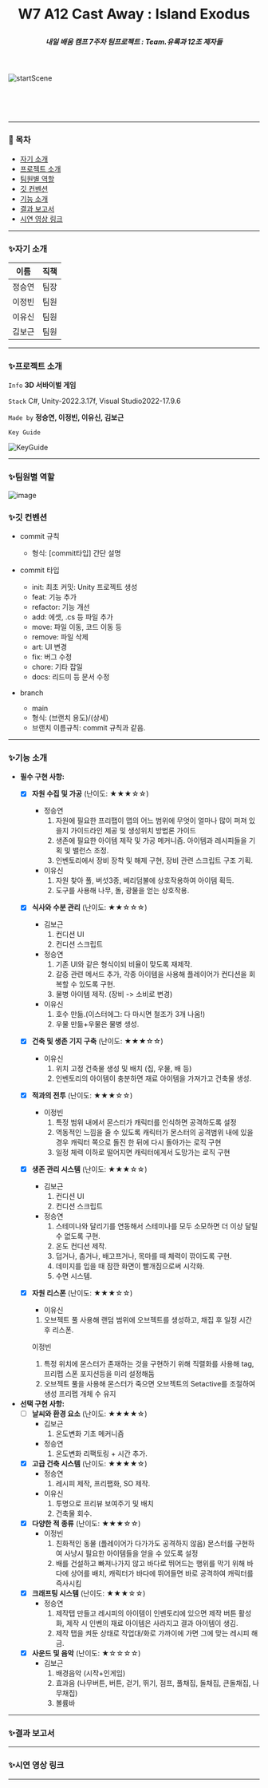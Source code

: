<br/>
<br/>

# <p align="center"> **W7 A12  Cast Away : Island Exodus**  </p>

##### <p align="center"> <b> 내일 배움 캠프 7주차 팀프로젝트 : Team.유록과 12조 제자들 </b>

<br/>

![startScene](https://github.com/Charen523/W7_A12_CastAway/assets/108499207/44192b3e-4af3-4c98-9a89-62482a7faeae)

<br/>
<br/>

<br/>

---

### 📖 목차
+ [자기 소개](#자기-소개)
+ [프로젝트 소개](#프로젝트-소개)
+ [팀원별 역할](#팀원별-역할)
+ [깃 컨벤션](#깃-컨벤션)
+ [기능 소개](#기능-소개)
+ [결과 보고서](#결과-보고서)
+ [시연 영상 링크](#시연-영상-링크)

---

### ✨자기 소개
| 이름   | 직책 |
|--------|------|
| 정승연 | 팀장 |
| 이정빈 | 팀원 |
| 이유신 | 팀원 |
| 김보근 | 팀원 |

---

### ✨프로젝트 소개

 `Info` **3D 서바이벌 게임**

 `Stack` C#, Unity-2022.3.17f, Visual Studio2022-17.9.6   

 `Made by` **정승연, 이정빈, 이유신, 김보근** 

 `Key Guide`


![KeyGuide](https://github.com/Charen523/W7_A12_CastAway/assets/108499207/ebb63cd9-3db6-4bda-9de0-39b8337a2f8d)

---

### ✨팀원별 역할

![image](https://github.com/Charen523/W7_A12_CastAway/assets/144107013/d78a9dc5-3d39-4071-ab67-3690eefa27b6)

### ✨깃 컨벤션

- commit 규칙
    - 형식: [commit타입] 간단 설명

- commit 타입
    - init: 최초 커밋: Unity 프로젝트 생성
    - feat: 기능 추가
    - refactor: 기능 개선
    - add: 에셋, .cs 등 파일 추가
    - move: 파일 이동, 코드 이동 등
    - remove: 파일 삭제
    - art: UI 변경
    - fix: 버그 수정
    - chore: 기타 잡일
    - docs: 리드미 등 문서 수정
 
- branch
    - main
    - 형식: (브랜치 용도)/(상세)
    - 브랜치 이름규칙: commit 규칙과 같음.
---

### ✨기능 소개

- **필수 구현 사항:**
    - [x]  **자원 수집 및 가공** (난이도: ★★★☆☆)
        - 정승연
            1. 자원에 필요한 프리팹이 맵의 어느 범위에 무엇이 얼마나 많이 퍼져 있을지 가이드라인 제공 및 생성위치 방법론 가이드
            2. 생존에 필요한 아이템 제작 및 가공 메커니즘. 아이템과 레시피들을 기획 및 밸런스 조정.
            3. 인벤토리에서 장비 장착 및 해제 구현, 장비 관련 스크립트 구조 기획.
        - 이유신
            1. 자원 찾아 풀, 버섯3종, 베리덤불에 상호작용하여 아이템 획득.
            2. 도구를 사용해 나무, 돌, 광물을 얻는 상호작용.
    - [x]  **식사와 수분 관리** (난이도: ★★☆☆☆)
        - 김보근
            1. 컨디션 UI
            2. 컨디션 스크립트
        - 정승연
            1. 기존 UI와 같은 형식이되 비율이 맞도록 재제작.
            2. 갈증 관련 메서드 추가, 각종 아이템을 사용해 플레이어가 컨디션을 회복할 수 있도록 구현.
            3. 물병 아이템 제작. (장비 -> 소비로 변경)
        - 이유신
            1. 호수 만듦.(이스터에그: 다 마시면 철조가 3개 나옴!)
            2. 우물 만듦+우물은 물병 생성.
    - [x]  **건축 및 생존 기지 구축** (난이도: ★★★☆☆)
        - 이유신
            1. 위치 고정 건축물 생성 및 배치 (집, 우물, 배 등)
            2. 인벤토리의 아이템이 충분하면 재료 아이템을 가져가고 건축물 생성.
    - [x]  **적과의 전투** (난이도: ★★★☆☆)
        - 이정빈
            1. 특정 범위 내에서 몬스터가 캐릭터를 인식하면 공격하도록 설정
            2. 역동적인 느낌을 줄 수 있도록 캐릭터가 몬스터의 공격범위 내에 있을 경우 캐릭터 쪽으로 돌진 한 뒤에 다시 돌아가는 로직 구현
            3. 일정 체력 이하로 떨어지면 캐릭터에게서 도망가는 로직 구현
    - [x]  **생존 관리 시스템** (난이도: ★★★☆☆)
        - 김보근
            1. 컨디션 UI
            2. 컨디션 스크립트
        - 정승연
            1. 스테미나와 달리기를 연동해서 스테미나를 모두 소모하면 더 이상 달릴 수 없도록 구현.
            2. 온도 컨디션 제작.
            3. 덥거나, 춥거나, 배고프거나, 목마를 때 체력이 깎이도록 구현.
            4. 데미지를 입을 때 잠깐 화면이 빨개짐으로써 시각화.
            5. 수면 시스템.
    - [x]  **자원 리스폰** (난이도: ★★★☆☆)
        - 이유신
        1. 오브젝트 풀 사용해 랜덤 범위에 오브젝트를 생성하고, 채집 후 일정 시간 후 리스폰.
        
        이정빈
        
        1. 특정 위치에 몬스터가 존재하는 것을 구현하기 위해 직렬화를 사용해 tag,프리펩 스폰 포지션등을 미리 설정해둠
        2. 오브젝트 풀을 사용해 몬스터가 죽으면 오브젝트의 Setactive를 조절하여 생성 프리펩 개체 수 유지
        
- **선택 구현 사항:**
    - [ ]  **날씨와 환경 요소** (난이도: ★★★★☆)
        - 김보근
            1. 온도변화 기초 메커니즘
        - 정승연
            1. 온도변화 리팩토링 + 시간 추가.
    - [x]  **고급 건축 시스템** (난이도: ★★★★☆)
        - 정승연
            1. 레시피 제작, 프리팹화, SO 제작.
        - 이유신
            1. 투명으로 프리뷰 보여주기 및 배치
            2. 건축물 회수.
    - [x]  **다양한 적 종류** (난이도: ★★★☆☆)
        - 이정빈
            1. 친화적인 동물 (플레이어가 다가가도 공격하지 않음) 몬스터를 구현하여 사냥시 필요한 아이템들을 얻을 수 있도록 설정
            2. 배를 건설하고 빠져나가지 않고 바다로 뛰어드는 행위를 막기 위해 바다에 상어를 배치, 캐릭터가 바다에 뛰어들면 바로 공격하여 캐릭터를 즉사시킴
    - [x]  **크래프팅 시스템** (난이도: ★★★☆☆)
        - 정승연
            1. 제작탭 만들고 레시피의 아이템이 인벤토리에 있으면 제작 버튼 활성화, 제작 시 인벤의 재료 아이템은 사라지고 결과 아이템이 생김.
            2. 제작 탭을 켜둔 상태로 작업대/화로 가까이에 가면 그에 맞는 레시피 해금.
    - [x]  **사운드 및 음악** (난이도: ★☆☆☆☆)
        - 김보근
            1. 배경음악 (시작+인게임)
            2. 효과음 (나무버튼, 버튼, 걷기, 뛰기, 점프, 풀채집, 돌채집, 큰돌채집, 나무채집)
            3. 볼륨바
   
---

### ✨결과 보고서

---

### ✨시연 영상 링크

---
